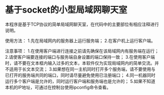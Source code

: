 # 基于socket的小型局域网聊天室
本程序是基于TCP协议的简单局域网聊天室，在代码中的主要部位有相应注释进行说明。


使用方法：
1.先在局域网内的服务器上运行服务端；
2.在客户机上运行客户端。

注意事项：
1.在使用客户端进行连接之前请先确保在该局域网内有服务端在运行；
2.请使客户端要连接的端口与服务端自身设置的端口保持一致；
3.在使用客户端时，请不要在文本框内输入过多的文本，本软件仅为实现局域网内的简单交流。并不适用于长文本交流；
3.如果想在同一主机同时打开多个服务端，请不要使用与已打开的服务端共同的端口，同时请尽量避免使用已注册端口；
4.同一机器同时运行多个客户端是允许的，同时运行客户端和服务端也是允许的；
5.如果不知道本机的IP地址，可通过在控制台使用ipconfig命令查看。
